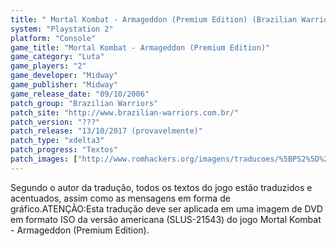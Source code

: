```yaml
---
title: " Mortal Kombat - Armageddon (Premium Edition) (Brazilian Warriors)"
system: "Playstation 2"
platform: "Console"
game_title: "Mortal Kombat - Armageddon (Premium Edition)"
game_category: "Luta"
game_players: "2"
game_developer: "Midway"
game_publisher: "Midway"
game_release_date: "09/10/2006"
patch_group: "Brazilian Warriors"
patch_site: "http://www.brazilian-warriors.com.br/"
patch_version: "???"
patch_release: "13/10/2017 (provavelmente)"
patch_type: "xdelta3"
patch_progress: "Textos"
patch_images: ["http://www.romhackers.org/imagens/traducoes/%5BPS2%5D%20Mortal%20Kombat%20-%20Armageddon%20Premium%20Edition%20-%20Brazilian%20Warriors%20-%201.jpg","http://www.romhackers.org/imagens/traducoes/%5BPS2%5D%20Mortal%20Kombat%20-%20Armageddon%20Premium%20Edition%20-%20Brazilian%20Warriors%20-%202.jpg","http://www.romhackers.org/imagens/traducoes/%5BPS2%5D%20Mortal%20Kombat%20-%20Armageddon%20Premium%20Edition%20-%20Brazilian%20Warriors%20-%203.jpg"]
---
```

Segundo o autor da tradução, todos os textos do jogo estão traduzidos e acentuados, assim como as mensagens em forma de gráfico.ATENÇÃO:Esta tradução deve ser aplicada em uma imagem de DVD em formato ISO da versão americana (SLUS-21543) do jogo Mortal Kombat - Armageddon (Premium Edition).